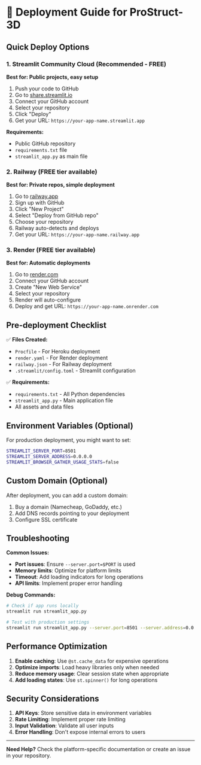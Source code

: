 # 🚀 Deployment Guide for ProStruct-3D

## Quick Deploy Options

### 1. Streamlit Community Cloud (Recommended - FREE)
**Best for: Public projects, easy setup**

1. Push your code to GitHub
2. Go to [share.streamlit.io](https://share.streamlit.io)
3. Connect your GitHub account
4. Select your repository
5. Click "Deploy"
6. Get your URL: `https://your-app-name.streamlit.app`

**Requirements:**
- Public GitHub repository
- `requirements.txt` file
- `streamlit_app.py` as main file

### 2. Railway (FREE tier available)
**Best for: Private repos, simple deployment**

1. Go to [railway.app](https://railway.app)
2. Sign up with GitHub
3. Click "New Project"
4. Select "Deploy from GitHub repo"
5. Choose your repository
6. Railway auto-detects and deploys
7. Get your URL: `https://your-app-name.railway.app`

### 3. Render (FREE tier available)
**Best for: Automatic deployments**

1. Go to [render.com](https://render.com)
2. Connect your GitHub account
3. Create "New Web Service"
4. Select your repository
5. Render will auto-configure
6. Deploy and get URL: `https://your-app-name.onrender.com`

## Pre-deployment Checklist

✅ **Files Created:**
- `Procfile` - For Heroku deployment
- `render.yaml` - For Render deployment
- `railway.json` - For Railway deployment
- `.streamlit/config.toml` - Streamlit configuration

✅ **Requirements:**
- `requirements.txt` - All Python dependencies
- `streamlit_app.py` - Main application file
- All assets and data files

## Environment Variables (Optional)

For production deployment, you might want to set:

```bash
STREAMLIT_SERVER_PORT=8501
STREAMLIT_SERVER_ADDRESS=0.0.0.0
STREAMLIT_BROWSER_GATHER_USAGE_STATS=false
```

## Custom Domain (Optional)

After deployment, you can add a custom domain:
1. Buy a domain (Namecheap, GoDaddy, etc.)
2. Add DNS records pointing to your deployment
3. Configure SSL certificate

## Troubleshooting

**Common Issues:**
- **Port issues**: Ensure `--server.port=$PORT` is used
- **Memory limits**: Optimize for platform limits
- **Timeout**: Add loading indicators for long operations
- **API limits**: Implement proper error handling

**Debug Commands:**
```bash
# Check if app runs locally
streamlit run streamlit_app.py

# Test with production settings
streamlit run streamlit_app.py --server.port=8501 --server.address=0.0.0.0
```

## Performance Optimization

1. **Enable caching**: Use `@st.cache_data` for expensive operations
2. **Optimize imports**: Load heavy libraries only when needed
3. **Reduce memory usage**: Clear session state when appropriate
4. **Add loading states**: Use `st.spinner()` for long operations

## Security Considerations

1. **API Keys**: Store sensitive data in environment variables
2. **Rate Limiting**: Implement proper rate limiting
3. **Input Validation**: Validate all user inputs
4. **Error Handling**: Don't expose internal errors to users

---

**Need Help?** Check the platform-specific documentation or create an issue in your repository.
